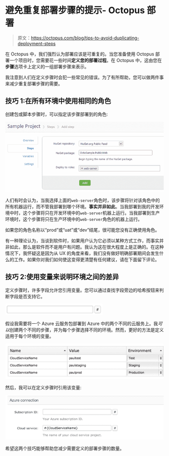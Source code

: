 # 避免重复部署步骤的提示- Octopus 部署

> 原文：<https://octopus.com/blog/tips-to-avoid-duplicating-deployment-steps>

在 Octopus 中，我们强烈认为部署应该是可重复的。当您准备使用 Octopus 部署一个项目时，您需要花一些时间**定义您的部署过程**。在 Octopus 中，这由您在**步骤**选项卡上定义的一组部署步骤来表示。

我注意到人们在定义步骤时会犯一些常见的错误。为了有所帮助，您可以做两件事来减少重复部署步骤的需要。

## 技巧 1:在所有环境中使用相同的角色

创建包或脚本步骤时，可以指定该步骤部署到的角色:

![Steps](img/88ce8e82503af78d900d3f2ab6420501.png)

人们有时会认为，当我选择上面的`web-server`角色时，该步骤将针对该角色中的所有机器运行，而不管我部署到哪个环境。**事实并非如此**。当我部署到我的开发环境中时，这个步骤将只在开发环境中的`web-server`机器上运行。当我部署到生产环境时，这个步骤将只在生产环境中的`web-server`角色的机器上运行。

如果您的角色名称以“prod”或“uat”或“dev”结尾，很可能您没有正确使用角色。

有一种理论认为，当谈到软件时，如果用户认为它必须以某种方式工作，而事实并非如此，那么是软件而不是用户有问题。我认为这在很大程度上是正确的。在这种情况下，我怀疑这是因为从 UX 的角度来看，我们没有做好明确部署期间会发生什么的工作。如果你对我们如何使这变得更清楚有任何建议，请在下面留下评论。

## 技巧 2:使用变量来说明环境之间的差异

定义步骤时，许多字段允许您引用变量。您可以通过查找字段旁边的哈希按钮来判断字段是否支持它。

![Hash button](img/d37ee4e9d8c79517e2c17721bc5b43c2.png)

假设我需要将一个 Azure 云服务包部署到 Azure 中的两个不同的云服务上。我*可以*创建两个不同的步骤，并为每个步骤选择不同的环境。然而，更好的方法是定义适用于每个环境的变量。

![Variable per environment](img/cbdba55119e6ff72eaf9eee5d92c0e34.png)

然后，我可以在定义步骤时引用该变量:

![Referencing a variable](img/8c4d3c0be0240c691bb584169d2d3962.png)

希望这两个技巧能够帮助您减少需要定义的部署步骤的数量。